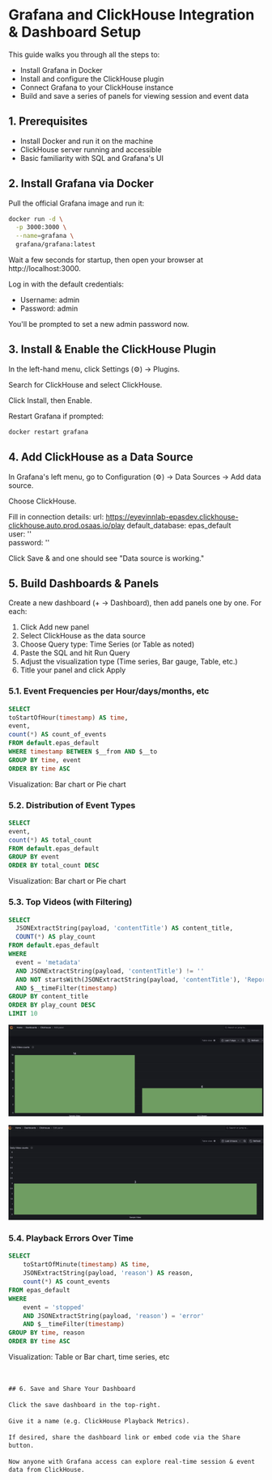 # Grafana and ClickHouse Integration & Dashboard Setup

This guide walks you through all the steps to:

- Install Grafana in Docker
- Install and configure the ClickHouse plugin
- Connect Grafana to your ClickHouse instance
- Build and save a series of panels for viewing session and event data

## 1. Prerequisites

- Install Docker and run it on the machine
- ClickHouse server running and accessible
- Basic familiarity with SQL and Grafana's UI

## 2. Install Grafana via Docker

Pull the official Grafana image and run it:

```bash
docker run -d \
  -p 3000:3000 \
  --name=grafana \
  grafana/grafana:latest
```

Wait a few seconds for startup, then open your browser at http://localhost:3000.

Log in with the default credentials:
- Username: admin
- Password: admin

You'll be prompted to set a new admin password now.

## 3. Install & Enable the ClickHouse Plugin

In the left-hand menu, click Settings (⚙️) → Plugins.

Search for ClickHouse and select ClickHouse.

Click Install, then Enable.

Restart Grafana if prompted:

```bash
docker restart grafana
```

## 4. Add ClickHouse as a Data Source

In Grafana's left menu, go to Configuration (⚙️) → Data Sources → Add data source.

Choose ClickHouse.

Fill in connection details:
url: https://eyevinnlab-epasdev.clickhouse-clickhouse.auto.prod.osaas.io/play
default_database: epas_default        
user:     ''           
password: '' 

Click Save & and one should see "Data source is working."

## 5. Build Dashboards & Panels

Create a new dashboard (+ → Dashboard), then add panels one by one. For each:

1. Click Add new panel
2. Select ClickHouse as the data source
3. Choose Query type: Time Series (or Table as noted)
4. Paste the SQL and hit Run Query
5. Adjust the visualization type (Time series, Bar gauge, Table, etc.)
6. Title your panel and click Apply

### 5.1. Event Frequencies per Hour/days/months, etc

```sql
SELECT
toStartOfHour(timestamp) AS time,
event,
count(*) AS count_of_events
FROM default.epas_default
WHERE timestamp BETWEEN $__from AND $__to
GROUP BY time, event
ORDER BY time ASC
```
Visualization: Bar chart or Pie chart

### 5.2. Distribution of Event Types

```sql
SELECT
event,
count(*) AS total_count
FROM default.epas_default
GROUP BY event
ORDER BY total_count DESC
```

Visualization: Bar chart or Pie chart


### 5.3. Top Videos (with Filtering)

```sql
SELECT
  JSONExtractString(payload, 'contentTitle') AS content_title,
  COUNT(*) AS play_count
FROM default.epas_default
WHERE
  event = 'metadata'
  AND JSONExtractString(payload, 'contentTitle') != ''
  AND NOT startsWith(JSONExtractString(payload, 'contentTitle'), 'Report: ["myTime"')
  AND $__timeFilter(timestamp)
GROUP BY content_title
ORDER BY play_count DESC
LIMIT 10

```

![Analytics Dashboard Example 1](media/image1.png)

![Analytics Dashboard Example 2](media/image2.png)


### 5.4. Playback Errors Over Time

```sql
SELECT
    toStartOfMinute(timestamp) AS time,
    JSONExtractString(payload, 'reason') AS reason,
    count(*) AS count_events
FROM epas_default
WHERE
    event = 'stopped'
    AND JSONExtractString(payload, 'reason') = 'error'
    AND $__timeFilter(timestamp)
GROUP BY time, reason
ORDER BY time ASC
```

Visualization: Table or Bar chart, time series, etc

```


## 6. Save and Share Your Dashboard

Click the save dashboard in the top-right.

Give it a name (e.g. ClickHouse Playback Metrics).

If desired, share the dashboard link or embed code via the Share button.

Now anyone with Grafana access can explore real‐time session & event data from ClickHouse.
